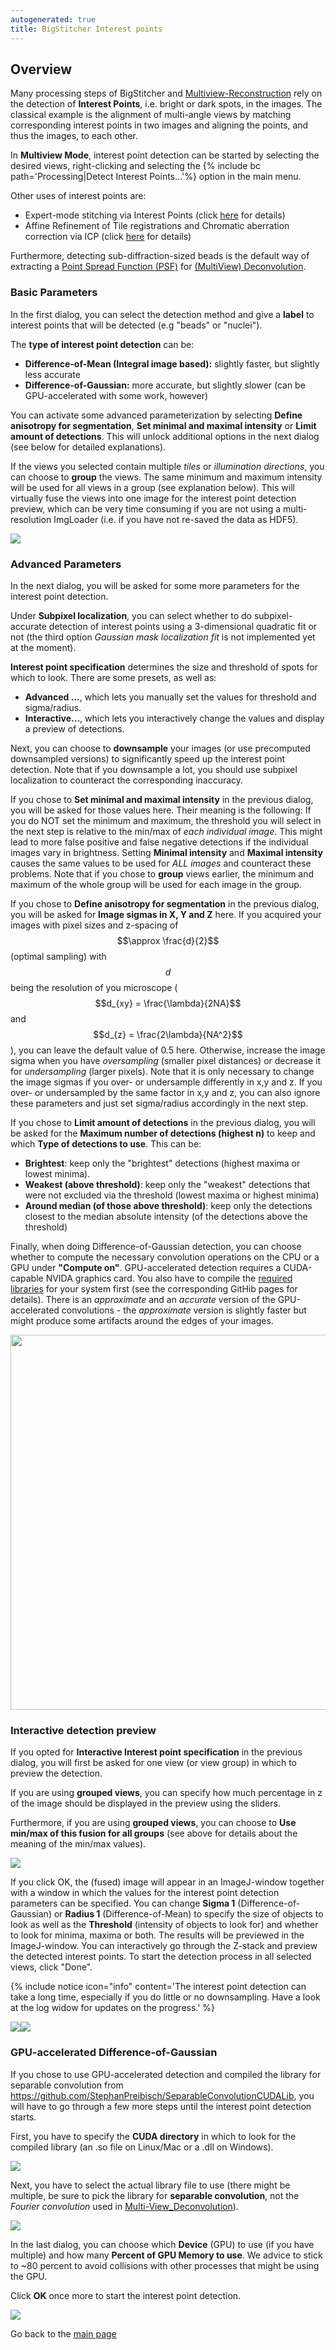 ```yaml
---
autogenerated: true
title: BigStitcher Interest points
---
```


## Overview

Many processing steps of BigStitcher and [Multiview-Reconstruction](/plugins/multiview-reconstruction) rely on the detection of **Interest Points**, i.e. bright or dark spots, in the images. The classical example is the alignment of multi-angle views by matching corresponding interest points in two images and aligning the points, and thus the images, to each other.

In **Multiview Mode**, interest point detection can be started by selecting the desired views, right-clicking and selecting the {% include bc path='Processing|Detect Interest Points...'%} option in the main menu.

Other uses of interest points are:

-   Expert-mode stitching via Interest Points (click [here](/plugins/bigstitcher/advanced-stitching#interest-point-based-shift-calculation) for details)
-   Affine Refinement of Tile registrations and Chromatic aberration correction via ICP (click [here](/plugins/bigstitcher/icp-refinement) for details)

Furthermore, detecting sub-diffraction-sized beads is the default way of extracting a [Point Spread Function (PSF)](/plugins/bigstitcher/psf) for [(MultiView) Deconvolution](/plugins/bigstitcher/deconvolution).

### Basic Parameters

In the first dialog, you can select the detection method and give a **label** to interest points that will be detected (e.g "beads" or "nuclei").

The **type of interest point detection** can be:

-   **Difference-of-Mean (Integral image based):** slightly faster, but slightly less accurate
-   **Difference-of-Gaussian:** more accurate, but slightly slower (can be GPU-accelerated with some work, however)

You can activate some advanced parameterization by selecting **Define anisotropy for segmentation**, **Set minimal and maximal intensity** or **Limit amount of detections**. This will unlock additional options in the next dialog (see below for detailed explanations).

If the views you selected contain multiple *tiles* or *illumination directions*, you can choose to **group** the views. The same minimum and maximum intensity will be used for all views in a group (see explanation below). This will virtually fuse the views into one image for the interest point detection preview, which can be very time consuming if you are not using a multi-resolution ImgLoader (i.e. if you have not re-saved the data as HDF5).

![](/media/bigstitcher-register-1.png)

### Advanced Parameters

In the next dialog, you will be asked for some more parameters for the interest point detection.

Under **Subpixel localization**, you can select whether to do subpixel-accurate detection of interest points using a 3-dimensional quadratic fit or not (the third option *Gaussian mask localization fit* is not implemented yet at the moment).

**Interest point specification** determines the size and threshold of spots for which to look. There are some presets, as well as:

-   **Advanced ...**, which lets you manually set the values for threshold and sigma/radius.
-   **Interactive...**, which lets you interactively change the values and display a preview of detections.

Next, you can choose to **downsample** your images (or use precomputed downsampled versions) to significantly speed up the interest point detection. Note that if you downsample a lot, you should use subpixel localization to counteract the corresponding inaccuracy.

If you chose to **Set minimal and maximal intensity** in the previous dialog, you will be asked for those values here. Their meaning is the following: If you do NOT set the minimum and maximum, the threshold you will select in the next step is relative to the min/max of *each individual image*. This might lead to more false positive and false negative detections if the individual images vary in brightness. Setting **Minimal intensity** and **Maximal intensity** causes the same values to be used for *ALL images* and counteract these problems. Note that if you chose to **group** views earlier, the minimum and maximum of the whole group will be used for each image in the group.

If you chose to **Define anisotropy for segmentation** in the previous dialog, you will be asked for **Image sigmas in X, Y and Z** here. If you acquired your images with pixel sizes and z-spacing of $$\approx \frac{d}{2}$$ (optimal sampling) with $$d$$ being the resolution of you microscope ($$d_{xy} = \frac{\lambda}{2NA}$$ and $$d_{z} = \frac{2\lambda}{NA^2}$$), you can leave the default value of 0.5 here. Otherwise, increase the image sigma when you have *oversampling* (smaller pixel distances) or decrease it for *undersampling* (larger pixels). Note that it is only necessary to change the image sigmas if you over- or undersample differently in x,y and z. If you over- or undersampled by the same factor in x,y and z, you can also ignore these parameters and just set sigma/radius accordingly in the next step.

If you chose to **Limit amount of detections** in the previous dialog, you will be asked for the **Maximum number of detections (highest n)** to keep and which **Type of detections to use**. This can be:

-   **Brightest**: keep only the "brightest" detections (highest maxima or lowest minima).
-   **Weakest (above threshold)**: keep only the "weakest" detections that were not excluded via the threshold (lowest maxima or highest minima)
-   **Around median (of those above threshold)**: keep only the detections closest to the median absolute intensity (of the detections above the threshold)

Finally, when doing Difference-of-Gaussian detection, you can choose whether to compute the necessary convolution operations on the CPU or a GPU under **"Compute on"**. GPU-accelerated detection requires a CUDA-capable NVIDA graphics card. You also have to compile the [required libraries](/plugins/multiview-reconstruction#download) for your system first (see the corresponding GitHib pages for details). There is an *approximate* and an *accurate* version of the GPU-accelerated convolutions - the *approximate* version is slightly faster but might produce some artifacts around the edges of your images.

<img src="/media/bigstitcher-register-2.png" width="600"/>

### Interactive detection preview

If you opted for **Interactive Interest point specification** in the previous dialog, you will first be asked for one view (or view group) in which to preview the detection.

If you are using **grouped views**, you can specify how much percentage in z of the image should be displayed in the preview using the sliders.

Furthermore, if you are using **grouped views**, you can choose to **Use min/max of this fusion for all groups** (see above for details about the meaning of the min/max values).

![](/media/bigstitcher-register-3.png)

If you click OK, the (fused) image will appear in an ImageJ-window together with a window in which the values for the interest point detection parameters can be specified. You can change **Sigma 1** (Difference-of-Gaussian) or **Radius 1** (Difference-of-Mean) to specify the size of objects to look as well as the **Threshold** (intensity of objects to look for) and whether to look for minima, maxima or both. The results will be previewed in the ImageJ-window. You can interactively go through the Z-stack and preview the detected interest points. To start the detection process in all selected views, click "Done".

{% include notice icon="info" content='The interest point detection can take a long time, especially if you do little or no downsampling. Have a look at the log widow for updates on the progress.' %}

![](/media/bigstitcher-register-4-1.png)![](/media/bigstitcher-register-4-2.png)

### GPU-accelerated Difference-of-Gaussian

If you chose to use GPU-accelerated detection and compiled the library for separable convolution from https://github.com/StephanPreibisch/SeparableConvolutionCUDALib, you will have to go through a few more steps until the interest point detection starts.

First, you have to specify the **CUDA directory** in which to look for the compiled library (an .so file on Linux/Mac or a .dll on Windows).

![](/media/bigstitcher-interestpoint-gpu-1.png)

Next, you have to select the actual library file to use (there might be multiple, be sure to pick the library for **separable convolution**, not the *Fourier convolution* used in [Multi-View\_Deconvolution](/plugins/multi-view-deconvolution)).

![](/media/bigstitcher-interestpoint-gpu-2.png)

In the last dialog, you can choose which **Device** (GPU) to use (if you have multiple) and how many **Percent of GPU Memory to use**. We advice to stick to \~80 percent to avoid collisions with other processes that might be using the GPU.

Click **OK** once more to start the interest point detection.

![](/media/bigstitcher-interestpoint-gpu-3.png)

Go back to the [main page](/plugins/bigstitcher#documentation)
